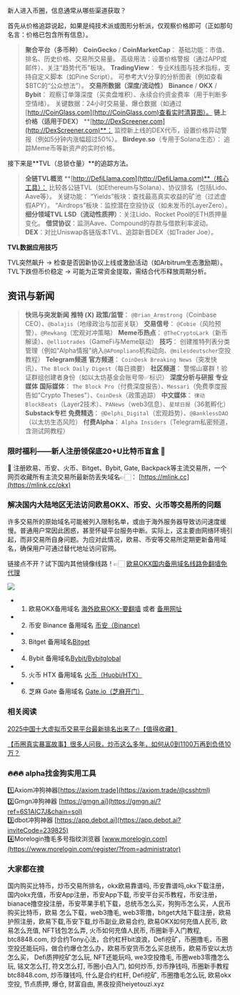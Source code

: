 新人进入币圈，信息通常从哪些渠道获取？

首先从价格追踪说起，如果是纯技术派或图形分析派，仅观察价格即可（正如那句名言：价格已包含所有信息）。

> **聚合平台（多币种）**
> **CoinGecko** / **CoinMarketCap**：
> 基础功能：市值、排名、历史价格、交易所交易量。
> 高级用法：设置价格警报（通过APP或邮件）、关注“趋势代币”板块。
> **TradingView**：
> 专业K线图与技术指标，支持自定义脚本（如Pine Script）。
> 可参考大V分享的分析图表（例如查看$BTC的“公众想法”）。
> **交易所数据（深度/流动性）**
> **Binance** / **OKX** / **Bybit**：
> 观察订单簿深度（买卖盘堆积）、永续合约资金费率（用于判断多空情绪）。
> 关键数据：24小时交易量、爆仓数据（如通过[http://CoinGlass.com](http://CoinGlass.com)查看实时清算图）。
> **链上价格（适用于DEX）**
> **[http://DexScreener.com](http://DexScreener.com)**：
> 监控新上线的DEX代币，设置价格异动警报（例如5分钟内涨幅超过50%）。
> **Birdeye.so**（专用于Solana生态）：
> 追踪Meme币等新资产的实时价格。

接下来是**TVL（总锁仓量）**的追踪方法。

> **全链TVL概览**
> **[http://DefiLlama.com](http://DefiLlama.com)**（核心工具）：
> 比较各公链TVL（如Ethereum与Solana）、协议排名（包括Lido、Aave等）。
> 关键功能：
> “Yields”板块：查找最高真实收益的矿池（过滤虚假APY）。
> “Airdrops”板块：监控潜在空投协议（如未发币的LayerZero）。
> **细分领域TVL**
> **LSD（流动性质押）**：关注Lido、Rocket Pool的ETH质押量变化。
> **借贷协议**：监测Aave、Compound的存款与借款利率波动。
> **DEX**：对比Uniswap各链版本TVL、追踪新晋DEX（如Trader Joe）。

**TVL数据应用技巧**

TVL突然飙升 → 检查是否因新协议上线或激励活动（如Arbitrum生态激励期）。TVL下跌但币价稳定 → 可能为正常资金提取，需结合代币释放周期分析。

## 资讯与新闻

> **快讯与突发新闻**
> **推特 (X)**
> **政策/监管**：
> `@Brian_Armstrong`（Coinbase CEO）、`@balajis`（地缘政治与加密关联）
> **交易信号**：
> `@Cobie`（风险预警）、`@Rewkang`（宏观对冲策略）
> **Meme币热点**：
> `@TheCryptoLark`（新币解读）、`@elliotrades`（GameFi与Meme联动）
> **技巧**：
> 创建推特列表分类管理（例如“Alpha情报”纳入`@APompliano`机构动向、`@milesdeutscher`空投教程）
> **Telegram频道**
> **官方频道**：
> `CoinDesk Breaking News`（突发快讯）、`The Block Daily Digest`（每日摘要）
> **社区频道**：
> 警惕山寨群！验证群组创建者身份（如以太坊基金会账号带✅标识）
> **深度分析与研报**
> **专业媒体**
> **国际媒体**：
> `The Block Pro`（付费深度报告）、`Messari`（免费季度报告如"Crypto Theses"）、`CoinDesk`（政策追踪）
> **中文媒体**：
> `律动BlockBeats`（Layer2技术）、`PANews`（web3信息）、`星球日报`（36氪孵化）
> **Substack专栏**
> **免费精选**：
> `@Delphi_Digital`（宏观趋势）、`@BanklessDAO`（以太坊生态风险）
> **付费Alpha**：
> `Alpha Insiders`（Telegram私密频道，含测试网教程）

### 限时福利——新人注册领保底20+U比特币盲盒 🎁
🎁 注册欧易、币安、火币、Bitget、Bybit, Gate, Backpack等主流交易所，一个网页收藏所有主流交易所最新防丢失域名👉🏻： [https://mlink.cc](https://mlink.cc/okx)

### 解决国内大陆地区无法访问欧易OKX、币安、火币等交易所的问题
许多交易所的原始域名可能被列入限制名单，或由于海外服务器导致访问速度缓慢。普通用户常因此困惑，甚至怀疑平台服务中断。实际上，这主要由网络环境引起，而非交易所自身问题。为应对此情况，欧易、币安等交易所定期更新备用域名，确保用户可通过替代地址访问官网。

链接点不开？试下国内其他镜像线路！👉🏻 [欧易OKX国内备用域名线路免翻墙免代理](https://vlink.cc/okxcn)

[![](https://307e939.webp.li/20250812124552161.png)](https://vlink.cc/okxcn)


- 1. 欧易OKX备用域名 [海外欧易OKX-要翻墙](https://www.okx.com/join/18639032) 或者 [备用网址](https://www.oucnyi.net/zh-hans/join/18639032) 
- 2. 币安 Binance 备用域名 [币安（Binance)](https://accounts.binance.com/zh-CN/register?ref=36457687)
- 3. Bitget 备用域名[Bitget](https://www.bitget.com/zh-CN/referral/register?from=referral&clacCode=VRNEYUTR)
- 4. Bybit 备用域名[Bybit/Bybitglobal](https://www.bybitglobal.com/zh-MY/invite/?ref=VMKORMM)
- 5. 火币 HTX 备用域名 [火币（Huobi/HTX）](https://www.htx.com/invite/zh-cn/1f?invite_code=whf45223)
- 6. 芝麻 Gate 备用域名 [Gate.io（芝麻开门）](https://www.gate.io/zh/signup?ref_type=103&ref=A1ERAQ)

### 相关阅读
[2025中国十大虚拟币交易平台最新排名出来了🔥【值得收藏】](https://btc8848.com/top-10-exchanges/)

[【币圈真实暴富故事】很多人问我，炒币这么多年，如何从0到1100万再到负债10万？](https://heiyetouzi.xyz/biquanstory001/)


### 🔥🔥🔥 alpha找金狗实用工具
1️⃣Axiom冲狗神器[https://axiom.trade](https://axiom.trade/@csshtml)  
2️⃣Gmgn冲狗神器 [https://gmgn.ai](https://gmgn.ai/?ref=6S1AIC7J&chain=sol)  
3️⃣dbot冲狗神器 [https://app.debot.ai](https://app.debot.ai?inviteCode=239825)  
4️⃣Morelogin撸毛多号指纹浏览器 [www.morelogin.com](https://www.morelogin.com/register/?from=administrator)  


### 大家都在搜
国内购买比特币，炒币交易所排名，okx欧易靠谱吗, 币安靠谱吗,okx下载注册，国内okx充值，币安App注册，币安App下载, 币安平台买币教程，币安注册，bianace撸空投注册，币安苹果手机下载，总统币怎么买，狗狗币怎么买，人民币购买比特币，欧易 怎么下载，web3撸毛, web3零撸，bitget大陆下载注册，欧易护照注册，欧易下载,币安下载,炒币副业,欧易合约, 欧易OKX如何充值人民币, 欧易怎么充值, NFT钱包怎么弄, 火币如何充值人民币, 币圈新手入门教程, btc8848.com, 炒合约Tony心法，合约杠杆bit浪浪，Defi挖矿，币圈撸毛，币圈空投还能玩吗，做合约爆仓怎么办，欧易币安货币怎么买总统币，欧易币安以太坊怎么买， Defi质押挖矿怎么玩, NFT还能玩吗, we3空投撸毛, 币圈web3零撸怎么玩, 铭文怎么打, 符文怎么打, 币圈小白入门, 如何炒币, 炒币挣钱吗, 币圈新手教程btc8848.com, 炒币赚钱吗, 什么是合约杠杆, Defi挖矿, 币圈撸毛怎么玩, 欧易okx空投, 节点质押, 爆仓, 财富自由, 黑夜投资heiyetouzi.xyz